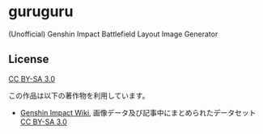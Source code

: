 # guruguru

(Unofficial) Genshin Impact Battlefield Layout Image Generator

## License

[CC BY-SA 3.0](https://creativecommons.org/licenses/by-sa/3.0)

この作品は以下の著作物を利用しています。

*  [Genshin Impact Wiki](https://genshin-impact.fandom.com/wiki/Genshin_Impact_Wiki), 画像データ及び記事中にまとめられたデータセット [CC BY-SA 3.0](https://creativecommons.org/licenses/by-sa/3.0) 

